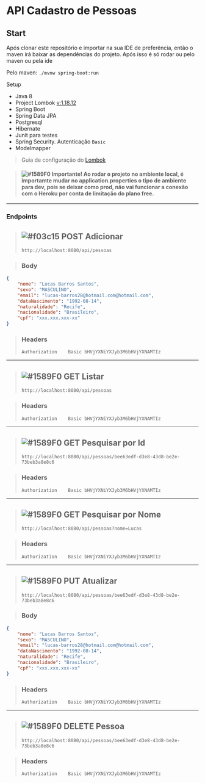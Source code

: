 # API Cadastro de Pessoas

## Start

Após clonar este repositório e importar na sua IDE de preferência, então o maven irá baixar as dependências do projeto. Após isso é só rodar ou pelo maven ou pela ide

Pelo maven: `./mvnw spring-boot:run`

Setup
- Java 8
- Project Lombok [v:1.18.12](https://projectlombok.org/) 
- Spring Boot
- Spring Data JPA
- Postgresql
- Hibernate
- Junit para testes
- Spring Security. Autenticação `Basic`
- Modelmapper


> Guia de configuração do [Lombok](https://dicasdejava.com.br/como-configurar-o-lombok-no-eclipse/)

> #### ![#1589F0](https://placehold.it/15/ff0000/000000?text=+) Importante! Ao rodar o projeto no ambiente local, é importamte mudar no application.properties o tipo de ambiente para dev, pois se deixar como prod, não vai funcionar a conexão com o Heroku por conta de limitação do plano free.

----

### Endpoints


> ## ![#f03c15](https://placehold.it/15/fdff49/000000?text=+) POST Adicionar
> `http://localhost:8080/api/pessoas`

> ### Body

```json
{
	"nome": "Lucas Barros Santos", 
	"sexo": "MASCULINO",
	"email": "lucas-barros28@hotmail.com@hotmail.com", 
	"dataNascimento": "1992-08-14",
	"naturalidade": "Recife", 
	"nacionalidade": "Brasileiro", 
	"cpf": "xxx.xxx.xxx-xx"
}
```
> ### Headers
> `Authorization	Basic bHVjYXNiYXJyb3M6bHVjYXNAMTIz`

----

> ## ![#1589F0](https://placehold.it/15/3dd200/000000?text=+) GET Listar
> `http://localhost:8080/api/pessoas`

> ### Headers
> `Authorization	Basic bHVjYXNiYXJyb3M6bHVjYXNAMTIz`

----

> ## ![#1589F0](https://placehold.it/15/3dd200/000000?text=+) GET Pesquisar por Id
> `http://localhost:8080/api/pessoas/bee63edf-d3e8-43d8-be2e-73beb3a8e8c6`

> ### Headers
> `Authorization	Basic bHVjYXNiYXJyb3M6bHVjYXNAMTIz`

----

> ## ![#1589F0](https://placehold.it/15/3dd200/000000?text=+) GET Pesquisar por Nome
> `http://localhost:8080/api/pessoas?nome=Lucas`

> ### Headers
> `Authorization	Basic bHVjYXNiYXJyb3M6bHVjYXNAMTIz`

----

> ## ![#1589F0](https://placehold.it/15/1589F0/000000?text=+) PUT Atualizar
> `http://localhost:8080/api/pessoas/bee63edf-d3e8-43d8-be2e-73beb3a8e8c6`

> ### Body

```json
{
	"nome": "Lucas Barros Santos", 
	"sexo": "MASCULINO",
	"email": "lucas-barros28@hotmail.com@hotmail.com", 
	"dataNascimento": "1992-08-14",
	"naturalidade": "Recife", 
	"nacionalidade": "Brasileiro", 
	"cpf": "xxx.xxx.xxx-xx"
}
```
> ### Headers
> `Authorization	Basic bHVjYXNiYXJyb3M6bHVjYXNAMTIz`

----

> ## ![#1589F0](https://placehold.it/15/ff0000/000000?text=+) DELETE Pessoa
> `http://localhost:8080/api/pessoas/bee63edf-d3e8-43d8-be2e-73beb3a8e8c6`

> ### Headers
> `Authorization	Basic bHVjYXNiYXJyb3M6bHVjYXNAMTIz`
